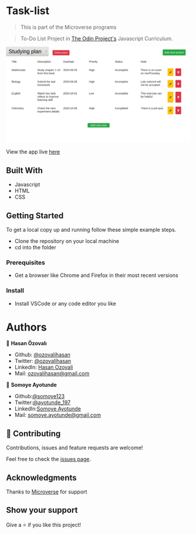 # Task-list

> This is part of the Microverse programs

> To-Do List Project in [The Odin Project's](https://www.theodinproject.com/courses/javascript/lessons/todo-list) Javascript Curriculum.

![screenshot](screenshot_project.png)

View the app live [here](https://raw.githack.com/somoye123/task-list/main-part/dist/index.html)

## Built With

- Javascript
- HTML
- CSS

## Getting Started

To get a local copy up and running follow these simple example steps.

- Clone the repository on your local machine
- cd into the folder

### Prerequisites

- Get a browser like Chrome and Firefox in their most recent versions

### Install

- Install VSCode or any code editor you like

# Authors

👤 **Hasan Özovalı**

- Github: [@ozovalihasan](https://github.com/ozovalihasan)
- Twitter: [@ozovalihasan](https://twitter.com/ozovalihasan)
- LinkedIn: [Hasan Ozovali](https://www.linkedin.com/in/hasan-ozovali/)
- Mail: [ozovalihasan@gmail.com](ozovalihasan@gmail.com)

👤 **Somoye Ayotunde**

- Github:[@somoye123](https://github.com/somoye123)
- Twitter:[@ayotunde_197](https://twitter.com/ayotunde_197)
- LinkedIn:[Somoye Ayotunde](https://www.linkedin.com/in/somoye-ayotunde-03a471161)
- Mail: [somoye.ayotunde@gmail.com](somoye.ayotunde@gmail.com)

## 🤝 Contributing

Contributions, issues and feature requests are welcome!

Feel free to check the [issues page](https://github.com/somoye123/task-list/issues).

## Acknowledgments

Thanks to [Microverse](https://www.microverse.org/) for support

## Show your support

Give a ⭐️ if you like this project!
